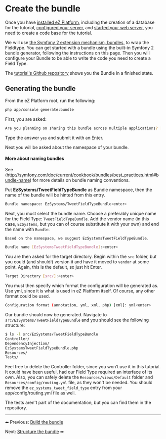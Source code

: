 # Create the bundle

Once you have [installed eZ Platform](https://doc.ez.no/x/opPfAQ), including the creation of a database for the tutorial, [configured your server](https://doc.ez.no/pages/viewpage.action?pageId=31429536), and [started your web server](https://doc.ez.no/display/DEVELOPER/Web+Server), you need to create a code base for the tutorial.

We will use [the Symfony 2 extension mechanism, bundles,](http://symfony.com/doc/current/cookbook/bundles/index.html) to wrap the Fieldtype. You can get started with a bundle using the built-in Symfony 2 bundle generator, following the instructions on this page.
Then you will configure your Bundle to be able to write the code you need to create a Field Type.

The [tutorial's Github repository](https://github.com/ezsystems/TweetFieldTypeBundle) shows you the Bundle in a finished state.

## Generating the bundle

From the eZ Platform root, run the following:

``` bash
php app/console generate:bundle
```

First, you are asked:

``` bash
Are you planning on sharing this bundle across multiple applications? [no]: yes<enter>
```

Type the answer `yes` and submit it with an Enter.

Next you will be asked about the namespace of your bundle.

#### More about naming bundles

See (http://symfony.com/doc/current/cookbook/bundles/best_practices.html#bundle-name) for more details on bundle naming conventions.

Put **EzSystems/TweetFieldTypeBundle** as Bundle namespace, then the name of the bundle will be hinted from this entry.

``` bash
Bundle namespace: EzSystems/TweetFieldTypeBundle<enter>
```

Next, you must select the bundle name. Choose a preferably unique name for the Field Type: `TweetFieldTypeBundle`. Add the vendor name (in this case, `EzSystems`, but you can of course substitute it with your own) and end the name with `Bundle`:

``` bash
Based on the namespace, we suggest EzSystemsTweetFieldTypeBundle.

Bundle name [EzSystemsTweetFieldTypeBundle]:<enter>
```

You are then asked for the target directory. Begin within the `src` folder, but you could (and should!) version it and have it moved to `vendor` at some point. Again, this is the default, so just hit Enter.

``` bash
Target Directory [src/]:<enter>
```

You must then specify which format the configuration will be generated as. Use yml, since it is what is used in eZ Platform itself. Of course, any other format could be used.

``` bash
Configuration format (annotation, yml, xml, php) [xml]: yml<enter>
```

Our bundle should now be generated. Navigate to `src/EzSystems/TweetFieldTypeBundle` and you should see the following structure:

``` bash
$ ls -l src/EzSystems/TweetFieldTypeBundle
Controller/
DependencyInjection/
EzSystemsTweetFieldTypeBundle.php
Resources/
Tests/
```

Feel free to delete the Controller folder, since you won’t use it in this tutorial. It could have been useful, had our Field Type required an interface of its own.
Also, you can safely delete the `Resources/views/Default` folder and `Resources/config/routing.yml` file, as they won't be needed. You should remove the `ez_systems_tweet_field_type` entry from your app/config/routing.yml file as well.

The tests aren't part of the documentation, but you can find them in the repository. 

------------------------------------------------------------------------

⬅ Previous: [Build the bundle](build_the_bundle.md)

Next: [Structure the bundle](structure_the_bundle.md) ➡
